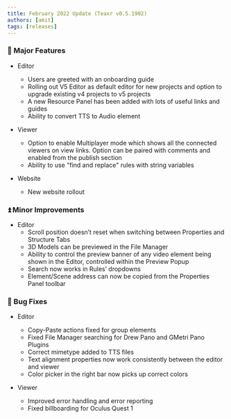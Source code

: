 ```yaml
---
title: February 2022 Update (Teaxr v0.5.1902)
authors: [amit]
tags: [releases]
---
```


### :rocket: Major Features

* Editor
    * Users are greeted with an onboarding guide
    * Rolling out V5 Editor as default editor for new projects and option to upgrade existing v4 projects to v5 projects
    * A new Resource Panel has been added with lots of useful links and guides
    * Ability to convert TTS to Audio element

* Viewer
    * Option to enable Multiplayer mode which shows all the connected viewers on view links. Option can be paired with comments and enabled from the publish section
    * Ability to use "find and replace" rules with string variables

* Website
    * New website rollout
  
### :arrow_double_up: Minor Improvements

* Editor
    * Scroll position doesn’t reset when switching between Properties and Structure Tabs     
    * 3D Models can be previewed in the File Manager
    * Ability to control the preview banner of any video element being shown in the Editor, controlled within the Preview Popup
    * Search now works in Rules’ dropdowns
    * Element/Scene address can now be copied from the Properties Panel toolbar

### :bug: Bug Fixes

* Editor
    * Copy-Paste actions fixed for group elements
    * Fixed File Manager searching for Drew Pano and GMetri Pano Plugins
    * Correct mimetype added to TTS files
    * Text alignment properties now work consistently between the editor and viewer
    * Color picker in the right bar now picks up correct colors
 
* Viewer
    * Improved error handling and error reporting
    * Fixed billboarding for Oculus Quest 1
